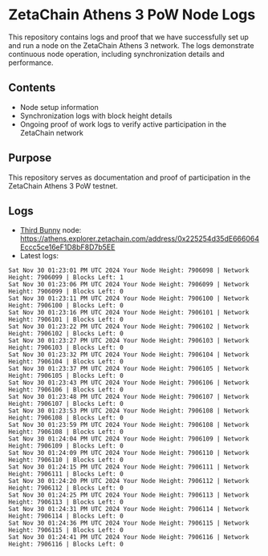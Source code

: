 # ZetaChain Athens 3 PoW Node Logs
This repository contains logs and proof that we have successfully set up and run a node on the ZetaChain Athens 3 network. The logs demonstrate continuous node operation, including synchronization details and performance.

## Contents
- Node setup information
- Synchronization logs with block height details
- Ongoing proof of work logs to verify active participation in the ZetaChain network

## Purpose
This repository serves as documentation and proof of participation in the ZetaChain Athens 3 PoW testnet.

## Logs

- [Third Bunny](https://thirdbunny.xyz/) node: https://athens.explorer.zetachain.com/address/0x225254d35dE666064Eccc5ce16eF1D8bF8D7b5EE
- Latest logs:
```
Sat Nov 30 01:23:01 PM UTC 2024 Your Node Height: 7906098 | Network Height: 7906099 | Blocks Left: 1
Sat Nov 30 01:23:06 PM UTC 2024 Your Node Height: 7906099 | Network Height: 7906099 | Blocks Left: 0
Sat Nov 30 01:23:11 PM UTC 2024 Your Node Height: 7906100 | Network Height: 7906100 | Blocks Left: 0
Sat Nov 30 01:23:16 PM UTC 2024 Your Node Height: 7906101 | Network Height: 7906101 | Blocks Left: 0
Sat Nov 30 01:23:22 PM UTC 2024 Your Node Height: 7906102 | Network Height: 7906102 | Blocks Left: 0
Sat Nov 30 01:23:27 PM UTC 2024 Your Node Height: 7906103 | Network Height: 7906103 | Blocks Left: 0
Sat Nov 30 01:23:32 PM UTC 2024 Your Node Height: 7906104 | Network Height: 7906104 | Blocks Left: 0
Sat Nov 30 01:23:37 PM UTC 2024 Your Node Height: 7906105 | Network Height: 7906105 | Blocks Left: 0
Sat Nov 30 01:23:43 PM UTC 2024 Your Node Height: 7906106 | Network Height: 7906106 | Blocks Left: 0
Sat Nov 30 01:23:48 PM UTC 2024 Your Node Height: 7906107 | Network Height: 7906107 | Blocks Left: 0
Sat Nov 30 01:23:53 PM UTC 2024 Your Node Height: 7906108 | Network Height: 7906108 | Blocks Left: 0
Sat Nov 30 01:23:59 PM UTC 2024 Your Node Height: 7906108 | Network Height: 7906108 | Blocks Left: 0
Sat Nov 30 01:24:04 PM UTC 2024 Your Node Height: 7906109 | Network Height: 7906109 | Blocks Left: 0
Sat Nov 30 01:24:09 PM UTC 2024 Your Node Height: 7906110 | Network Height: 7906110 | Blocks Left: 0
Sat Nov 30 01:24:15 PM UTC 2024 Your Node Height: 7906111 | Network Height: 7906111 | Blocks Left: 0
Sat Nov 30 01:24:20 PM UTC 2024 Your Node Height: 7906112 | Network Height: 7906112 | Blocks Left: 0
Sat Nov 30 01:24:25 PM UTC 2024 Your Node Height: 7906113 | Network Height: 7906113 | Blocks Left: 0
Sat Nov 30 01:24:31 PM UTC 2024 Your Node Height: 7906114 | Network Height: 7906114 | Blocks Left: 0
Sat Nov 30 01:24:36 PM UTC 2024 Your Node Height: 7906115 | Network Height: 7906115 | Blocks Left: 0
Sat Nov 30 01:24:41 PM UTC 2024 Your Node Height: 7906116 | Network Height: 7906116 | Blocks Left: 0
```
